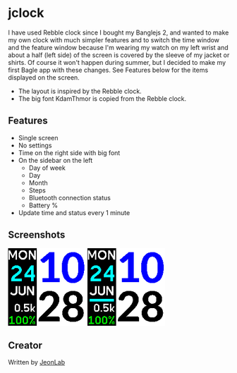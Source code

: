 # jclock

I have used Rebble clock since I bought my Banglejs 2, and wanted to make my own clock with much simpler features and to switch the time window and the feature window because I'm wearing my watch on my left wrist and about a half (left side) of the screen is covered by the sleeve of my jacket or shirts. Of course it won't happen during summer, but I decided to make my first Bagle app with these changes. See Features below for the items displayed on the screen.
- The layout is inspired by the Rebble clock.
- The big font KdamThmor is copied from the Rebble clock.

## Features
- Single screen
- No settings
- Time on the right side with big font
- On the sidebar on the left
  - Day of week
  - Day
  - Month
  - Steps
  - Bluetooth connection status
  - Battery %
- Update time and status every 1 minute

## Screenshots
![](screenshot_noBT.png)
![](screenshot_BT.png)

## Creator

Written by [JeonLab](https://jeonlab.wordpress.com)
